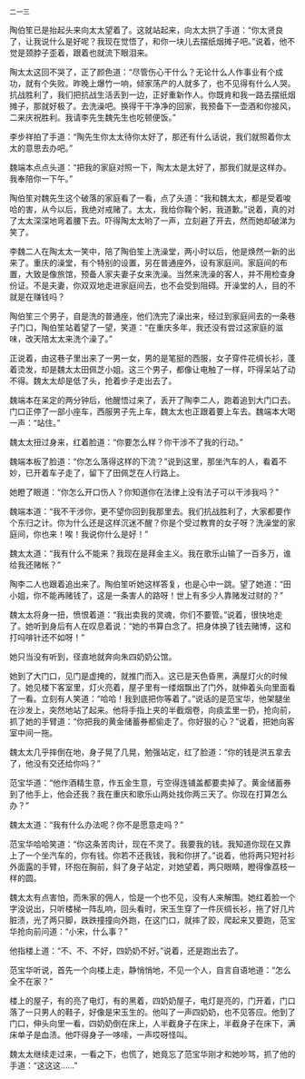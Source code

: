    二一三 

   陶伯笙已是抬起头来向太太望着了。这就站起来，向太太拱了手道：“你太贤良了，让我说什么是好呢？我现在觉悟了，和你一块儿去摆纸烟摊子吧。”说着，他不觉是颈脖子歪着，跟着也就流下眼泪来。

   陶太太这回不哭了，正了颜色道：“尽管伤心干什么？无论什么人作事业有个成功，就有个失败。昨晚上爆竹一响，倾家荡产的人就多了，也不见得有什么人哭。抗战胜利了，我们把抗战生活丢到一边，正好重新作人。你既肯和我一路去摆纸烟摊子，那就好极了。去洗澡吧。换得干干净净的回家，我预备下一壶酒和你接风，二来庆祝胜利。我请李先生魏先生也吃顿便饭。”

   李步祥拍了手道：“陶先生你太太待你太好了，那还有什么话说，我们就照着你太太的意思去办吧。”

   魏端本点点头道：“把我的家庭对照一下，陶太太是太好了，那我们就是这样办。我奉陪你一下午。”

   陶伯笙对魏先生这个破落的家庭看了一看，点了头道：“我和魏太太，都是受着唆哈的害，从今以后，我绝对戒赌了。太太，我给你鞠个躬，我道歉。”说着，真的对了太太深深地弯着腰下去。吓得陶太太哟了一声，立刻避了开去，然而她却破涕为笑了。

   李魏二人在陶太太一笑中，陪了陶伯笙上洗澡堂，两小时以后，他是焕然一新的出来了。重庆的澡堂，有个特别的设置，另在普通座外，设有家庭间。家庭间的布置，大致是像旅馆，预备人家夫妻子女来洗澡。当然来洗澡的客人，并不用检查身份证。不是夫妻，你双双地走进家庭间去，也不会受到阻碍。开澡堂的人，目的不就是在赚钱吗？

   陶伯笙三个男子，自是洗的普通座，他们洗完了澡出来，经过到家庭间去的一条巷子门口，陶伯笙站着望了一望，笑道：“在重庆多年，我还没有尝过这家庭的滋味，改天陪太太来洗个澡了。”

   正说着，由这巷子里出来了一男一女，男的是笔挺的西服，女子穿件花绸长衫，蓬着烫发，却是魏太太田佩芝小姐。这三个男子，都像让电触了一样，吓得呆站了动不得。魏太太却是低了头，抢着步子走出去了。

   魏端本在呆定的两分钟后，他醒悟过来了，丢开了陶李二人，跑着追到大门口去。门口正停了一部小座车，西服男子先上车，魏太太也正跟着要上车去。魏端本大喝一声：“站住。”

   魏太太扭过身来，红着脸道：“你要怎么样？你干涉不了我的行动。”

   魏端本板了脸道：“你怎么落得这样的下流？”说到这里，那坐汽车的人，看着不妙，已开着车子走了，留下了田佩芝在人行路上。

   她瞪了眼道：“你怎么开口伤人？你知道你在法律上没有法子可以干涉我吗？”

   魏端本道：“我不干涉你，更不望你回到我那里去。我们抗战胜利了，大家都要作个东归之计。你为什么还是这样沉迷不醒？你是个受过教育的女子呀？洗澡堂的家庭间，你也来！唉！我说你什么是好！”

   魏太太道：“我有什么不能来？我现在是拜金主义。我在歌乐山输了一百多万，谁给我还赌帐？”

   陶李二人也跟着追出来了。陶伯笙听她这样答复，也是心中一跳。望了她道：“田小姐，你不能再赌钱了，这是一条害人的路呀！世上有多少人靠赌发过财的？”

   魏太太将身一扭，愤恨着道：“我出卖我的灵魂，你们不要管。”说着，很快地走了。她听到身后有人在叹息着说：“她的书算白念了。把身体换了钱去赌博，这和打吗啡针还不如呀！”

   她只当没有听到，径直地就奔向朱四奶奶公馆。

   她到了大门口，见门是虚掩的，就推门而入。这已是天色昏黑，满屋灯火的时候了。她见楼下客室里，灯火亮着，屋子里有一缕烟飘出了门外，就伸着头向里面看了一看。立刻有人笑道：“哈哈！我到底把你等着了。”说话的是范宝华，他架腿坐在沙发上，突然地站了起来。他将手指上夹的半截烟卷，向痰盂里一扔，抢向前，抓了她的手臂道：“你把我的黄金储蓄券都偷走了。你好狠的心？”说着，把她向客室中间一拖。

   魏太太几乎摔倒在地，身子晃了几晃，勉强站定，红了脸道：“你的钱是洪五拿去了，他没有交还给你吗？”

   范宝华道：“他作酒精生意，作五金生意，亏空得连铺盖都要卖掉了。黄金储蓄券到了他手上，他会还我？我在重庆和歌乐山两处找你两三天了。你现在打算怎么办？”

   魏太太道：“我有什么办法呢？你不是愿意走吗？”

   范宝华哈哈笑道：“你这条苦肉计，现在不灵了。我要我的钱。我知道你现在又靠上了一个坐汽车的，你有钱。你若不还我钱，我和你拼了。”说着，他将两只短衬衫外面露的手臂，环抱在胸前，斜了身子站定，对她望着，两只眼睛，瞪得像荔枝一样的圆。

   魏太太有点害怕，而朱家的佣人，恰是一个也不见，没有人来解围。她红着脸一个字没说出，只听楼梯一阵乱响，回头看时，宋玉生穿了一件灰绸长衫，拖了好几片脏渍，光了两只脚，跌跌撞撞向外跑，在这门口，就摔了跤，爬起来又要跑，范宝华抢向前问道：“小宋，什么事？”

   他指楼上道：“不、不、不好，四奶奶不好。”说着，还是跑出去了。

   范宝华听说，首先一个向楼上走，静悄悄地，不见一个人，自言自语地道：“怎么全不在家？”

   楼上的屋子，有的亮了电灯，有的黑着，四奶奶屋子，电灯是亮的，门开着，门口落了一只男人的鞋子，好像是宋玉生的。他叫了一声四奶奶，也不见答应。他到了门口，伸头向里一看，四奶奶倒在床上，人半截身子在床上，半截身子在床下，满床单子是血渍。他吓得身子一哆嗦，一声哎呀怪叫。

   魏太太继续走过来，一看之下，也慌了，她竟忘了范宝华刚才和她吵骂，抓了他的手道：“这这这……”

